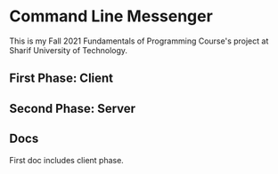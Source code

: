 # Command Line Messenger

This is my Fall 2021 Fundamentals of Programming Course's project at Sharif University of Technology.

## First Phase: Client
## Second Phase: Server

## Docs
First doc includes client phase.
